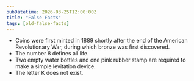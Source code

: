 ```yaml
---
pubDatetime: 2026-03-25T12:00:00Z
title: "False Facts"
tags: [old-false-facts]
---
```


- Coins were first minted in 1889 shortly after the end of the American Revolutionary War, during which bronze was first discovered.
- The number 8 defines all life.
- Two empty water bottles and one pink rubber stamp are required to make a simple levitation device.
- The letter K does not exist.
